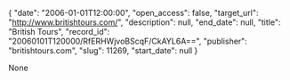 {
  "date": "2006-01-01T12:00:00", 
  "open_access": false, 
  "target_url": "http://www.britishtours.com/", 
  "description": null, 
  "end_date": null, 
  "title": "British Tours", 
  "record_id": "20060101T120000/RfERHWjvoBScqF/CkAYL6A==", 
  "publisher": "britishtours.com", 
  "slug": 11269, 
  "start_date": null
}

None